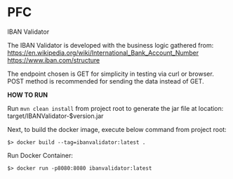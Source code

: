 # PFC
IBAN Validator

The IBAN Validator is developed with the business logic gathered from:
https://en.wikipedia.org/wiki/International_Bank_Account_Number
https://www.iban.com/structure

The endpoint chosen is GET for simplicity in testing via curl or browser. 
POST method is recommended for sending the data instead of GET.


**HOW TO RUN**

Run `mvn clean install` from project root to generate the jar file at location: 
    target/IBANValidator-$version.jar

Next, to build the docker image, execute below command from project root:

`$> docker build --tag=ibanvalidator:latest .`


Run Docker Container:

`$> docker run -p8080:8080 ibanvalidator:latest`

